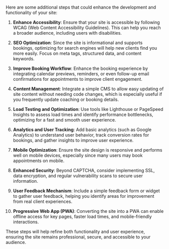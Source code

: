 Here are some additional steps that could enhance the development and functionality of your site:

1. **Enhance Accessibility**: Ensure that your site is accessible by following WCAG (Web Content Accessibility Guidelines). This can help you reach a broader audience, including users with disabilities.

2. **SEO Optimization**: Since the site is informational and supports bookings, optimizing for search engines will help new clients find you more easily. Focus on meta tags, structured data, and content keywords.

3. **Improve Booking Workflow**: Enhance the booking experience by integrating calendar previews, reminders, or even follow-up email confirmations for appointments to improve client engagement.

4. **Content Management**: Integrate a simple CMS to allow easy updating of site content without needing code changes, which is especially useful if you frequently update coaching or booking details.

5. **Load Testing and Optimization**: Use tools like Lighthouse or PageSpeed Insights to assess load times and identify performance bottlenecks, optimizing for a fast and smooth user experience.

6. **Analytics and User Tracking**: Add basic analytics (such as Google Analytics) to understand user behavior, track conversion rates for bookings, and gather insights to improve user experience.

7. **Mobile Optimization**: Ensure the site design is responsive and performs well on mobile devices, especially since many users may book appointments on mobile.

8. **Enhanced Security**: Beyond CAPTCHA, consider implementing SSL, data encryption, and regular vulnerability scans to secure user information.

9. **User Feedback Mechanism**: Include a simple feedback form or widget to gather user feedback, helping you identify areas for improvement from real client experiences.

10. **Progressive Web App (PWA)**: Converting the site into a PWA can enable offline access for key pages, faster load times, and mobile-friendly interactions.

These steps will help refine both functionality and user experience, ensuring the site remains professional, secure, and accessible to your audience.
